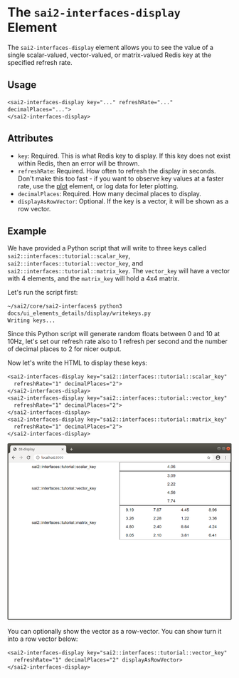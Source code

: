The `sai2-interfaces-display` Element
=====================================
The `sai2-interfaces-display` element allows you to see the value of a single 
scalar-valued, vector-valued, or matrix-valued Redis key at the specified refresh rate.

## Usage
```
<sai2-interfaces-display key="..." refreshRate="..." decimalPlaces="...">
</sai2-interfaces-display>
```

## Attributes
* `key`: Required. This is what Redis key to display. If this key does not exist
within Redis, then an error will be thrown.
* `refreshRate`: Required. How often to refresh the display in seconds. 
Don't make this too fast - if you want to observe key values at a 
faster rate, use the [plot](../plot/README.md) element, or log data for leter plotting.
* `decimalPlaces`: Required. How many decimal places to display.
* `displayAsRowVector`: Optional. If the key is a vector, it will be shown as a
row vector.
## Example

We have provided a Python script that will write to three keys called 
`sai2::interfaces::tutorial::scalar_key`, `sai2::interfaces::tutorial::vector_key`,
and `sai2::interfaces::tutorial::matrix_key`. The `vector_key` will have a vector
with 4 elements, and the `matrix_key` will hold a 4x4 matrix.

Let's run the script first:
```
~/sai2/core/sai2-interfaces$ python3 docs/ui_elements_details/display/writekeys.py 
Writing keys...
```

Since this Python script will generate random floats between 0 and 10 at 10Hz,
let's set our refresh rate also to 1 refresh per second and the number of 
decimal places to 2 for nicer output.

Now let's write the HTML to display these keys:
```
<sai2-interfaces-display key="sai2::interfaces::tutorial::scalar_key" 
  refreshRate="1" decimalPlaces="2">
</sai2-interfaces-display>
<sai2-interfaces-display key="sai2::interfaces::tutorial::vector_key" 
  refreshRate="1" decimalPlaces="2">
</sai2-interfaces-display>
<sai2-interfaces-display key="sai2::interfaces::tutorial::matrix_key" 
  refreshRate="1" decimalPlaces="2">
</sai2-interfaces-display>
```

![initial display](./display-initial.png)


You can optionally show the vector as a row-vector. You can show turn it into a
row vector below:
```
<sai2-interfaces-display key="sai2::interfaces::tutorial::vector_key" 
  refreshRate="1" decimalPlaces="2" displayAsRowVector>
</sai2-interfaces-display>
```